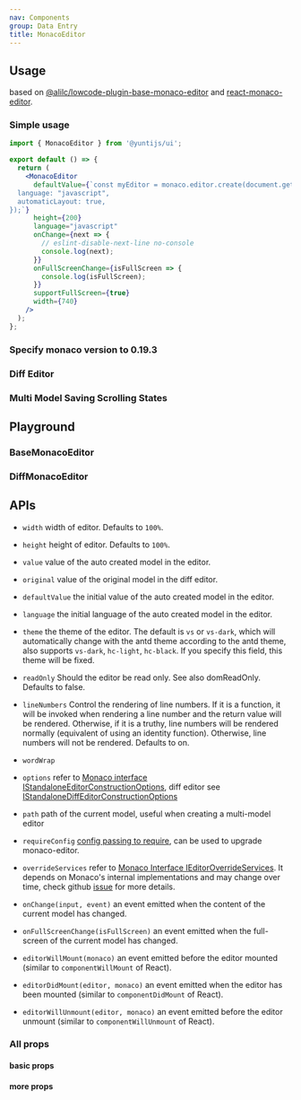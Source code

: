 ```yaml
---
nav: Components
group: Data Entry
title: MonacoEditor
---
```


## Usage

based on [@alilc/lowcode-plugin-base-monaco-editor](https://github.com/alibaba/lowcode-plugins/blob/main/packages/base-monaco-editor/) and [react-monaco-editor](https://github.com/react-monaco-editor/react-monaco-editor).

### Simple usage

```jsx | pure
import { MonacoEditor } from '@yuntijs/ui';

export default () => {
  return (
    <MonacoEditor
      defaultValue={`const myEditor = monaco.editor.create(document.getElementById("container"), {
  language: "javascript",
  automaticLayout: true,
});`}
      height={200}
      language="javascript"
      onChange={next => {
        // eslint-disable-next-line no-console
        console.log(next);
      }}
      onFullScreenChange={isFullScreen => {
        console.log(isFullScreen);
      }}
      supportFullScreen={true}
      width={740}
    />
  );
};
```

<code src="./demos/index.tsx" center></code>

### Specify monaco version to 0.19.3

<code src="./demos/SpecifyVersion.tsx" center></code>

### Diff Editor

<code src="./demos/DiffEditor.tsx" center></code>

### Multi Model Saving Scrolling States

<code src="./demos/MultiModel.tsx" center></code>

## Playground

### BaseMonacoEditor

<code src="./demos/Playground.tsx" center></code>

### DiffMonacoEditor

<code src="./demos/DiffEditorPlayground.tsx" center></code>

## APIs

- `width` width of editor. Defaults to `100%`.

- `height` height of editor. Defaults to `100%`.

- `value` value of the auto created model in the editor.

- `original` value of the original model in the diff editor.

- `defaultValue` the initial value of the auto created model in the editor.

- `language` the initial language of the auto created model in the editor.

- `theme` the theme of the editor. The default is `vs` or `vs-dark`, which will automatically change with the antd theme according to the antd theme, also supports `vs-dark`, `hc-light`, `hc-black`. If you specify this field, this theme will be fixed.

- `readOnly` Should the editor be read only. See also domReadOnly. Defaults to false.

- `lineNumbers` Control the rendering of line numbers. If it is a function, it will be invoked when rendering a line number and the return value will be rendered. Otherwise, if it is a truthy, line numbers will be rendered normally (equivalent of using an identity function). Otherwise, line numbers will not be rendered. Defaults to on.

- `wordWrap`

- `options` refer to [Monaco interface IStandaloneEditorConstructionOptions](https://microsoft.github.io/monaco-editor/docs.html#interfaces/editor.IStandaloneEditorConstructionOptions.html), diff editor see [IStandaloneDiffEditorConstructionOptions](https://microsoft.github.io/monaco-editor/docs.html#interfaces/editor.IStandaloneDiffEditorConstructionOptions.html)

- `path` path of the current model, useful when creating a multi-model editor

- `requireConfig` [config passing to require](https://github.com/suren-atoyan/monaco-react#loader-config), can be used to upgrade monaco-editor.

- `overrideServices` refer to [Monaco Interface IEditorOverrideServices](https://microsoft.github.io/monaco-editor/docs.html#interfaces/editor.IEditorOverrideServices.html). It depends on Monaco's internal implementations and may change over time, check github [issue](https://github.com/Microsoft/monaco-editor/issues/935#issuecomment-402174095) for more details.

- `onChange(input, event)` an event emitted when the content of the current model has changed.

- `onFullScreenChange(isFullScreen)` an event emitted when the full-screen of the current model has changed.

- `editorWillMount(monaco)` an event emitted before the editor mounted (similar to `componentWillMount` of React).

- `editorDidMount(editor, monaco)` an event emitted when the editor has been mounted (similar to `componentDidMount` of React).

- `editorWillUnmount(editor, monaco)` an event emitted before the editor unmount (similar to `componentWillUnmount` of React).

### All props

#### basic props

<API id="BaseMonacoEditor"></API>

#### more props

<API id="MonacoDiffEditor"></API>
